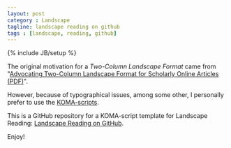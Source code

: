 ```yaml
---
layout: post
category : Landscape
tagline: landscape reading on github
tags : [landscape, reading, github]
---
```

{% include JB/setup %}

The original motivation for a *Two-Column Landscape Format* came from
"[Advocating Two-Column Landscape Format for Scholarly Online Articles (PDF)](http://scholardox.com/pubs/Landscape.pdf)".

However, because of typographical issues, among some other, I personally prefer to use the [KOMA-scripts](http://www.ctan.org/tex-archive/macros/latex/contrib/koma-script/).

This is a GitHub repository for a KOMA-script template for Landscape Reading: [Landscape Reading on GitHub](https://github.com/danieldf/Landscape_Reading).

Enjoy!

